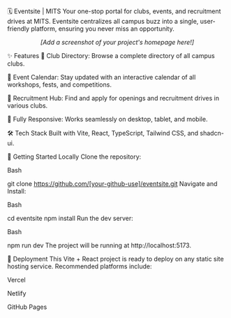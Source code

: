 🗓️ Eventsite | MITS
Your one-stop portal for clubs, events, and recruitment drives at MITS. Eventsite centralizes all campus buzz into a single, user-friendly platform, ensuring you never miss an opportunity.

<p align="center"><i>[Add a screenshot of your project's homepage here!]</i></p>

✨ Features
🏢 Club Directory: Browse a complete directory of all campus clubs.

📅 Event Calendar: Stay updated with an interactive calendar of all workshops, fests, and competitions.

🚀 Recruitment Hub: Find and apply for openings and recruitment drives in various clubs.

📱 Fully Responsive: Works seamlessly on desktop, tablet, and mobile.

🛠️ Tech Stack
Built with Vite, React, TypeScript, Tailwind CSS, and shadcn-ui.

🚀 Getting Started Locally
Clone the repository:

Bash

git clone https://github.com/[your-github-use]/eventsite.git
Navigate and Install:

Bash

cd eventsite
npm install
Run the dev server:

Bash

npm run dev
The project will be running at http://localhost:5173.

🚢 Deployment
This Vite + React project is ready to deploy on any static site hosting service. Recommended platforms include:

Vercel

Netlify

GitHub Pages
